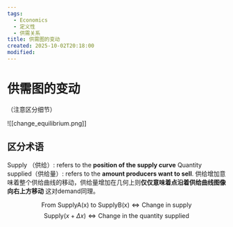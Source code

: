 ```yaml
---
tags:
  - Economics
  - 定义性
  - 供需关系
title: 供需图的变动
created: 2025-10-02T20:18:00
modified:
---
```

# 供需图的变动
（注意区分细节）

![[change_equilibrium.png]]
## 区分术语
Supply （供给）: refers to the **position of the supply curve**
Quantity supplied（供给量）:  refers to the **amount producers want to sell**.
供给增加意味着整个供给曲线的移动，供给量增加在几何上则**仅仅意味着点沿着供给曲线图像向右上方移动**
这对demand同理。

$$\text{From SupplyA(x) to SupplyB(x)}\Leftrightarrow \text{Change in supply}$$
$$\text{Supply}(x+\Delta x)\Leftrightarrow \text{Change in the quantity supplied}$$
